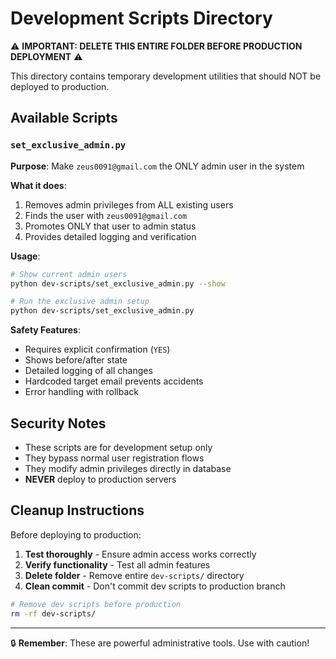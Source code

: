 # Development Scripts Directory

⚠️ **IMPORTANT: DELETE THIS ENTIRE FOLDER BEFORE PRODUCTION DEPLOYMENT** ⚠️

This directory contains temporary development utilities that should NOT be deployed to production.

## Available Scripts

### `set_exclusive_admin.py`
**Purpose**: Make `zeus0091@gmail.com` the ONLY admin user in the system

**What it does**:
1. Removes admin privileges from ALL existing users
2. Finds the user with `zeus0091@gmail.com` 
3. Promotes ONLY that user to admin status
4. Provides detailed logging and verification

**Usage**:
```bash
# Show current admin users
python dev-scripts/set_exclusive_admin.py --show

# Run the exclusive admin setup
python dev-scripts/set_exclusive_admin.py
```

**Safety Features**:
- Requires explicit confirmation (`YES`)
- Shows before/after state
- Detailed logging of all changes
- Hardcoded target email prevents accidents
- Error handling with rollback

## Security Notes

- These scripts are for development setup only
- They bypass normal user registration flows
- They modify admin privileges directly in database
- **NEVER** deploy to production servers

## Cleanup Instructions

Before deploying to production:

1. **Test thoroughly** - Ensure admin access works correctly
2. **Verify functionality** - Test all admin features  
3. **Delete folder** - Remove entire `dev-scripts/` directory
4. **Clean commit** - Don't commit dev scripts to production branch

```bash
# Remove dev scripts before production
rm -rf dev-scripts/
```

---

🔒 **Remember**: These are powerful administrative tools. Use with caution!